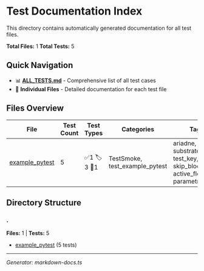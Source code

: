 # Test Documentation Index

This directory contains automatically generated documentation for all test files.

**Total Files:** 1
**Total Tests:** 5

## Quick Navigation

- 📊 **[ALL_TESTS.md](ALL_TESTS.md)** - Comprehensive list of all test cases
- 📁 **Individual Files** - Detailed documentation for each test file

## Files Overview

| File | Test Count | Test Types | Categories | Tags |
|------|------------|------------|------------|------|
| [example_pytest](test_example_pytest.py) | 5 | ✅1 🏷️3 🔢1 | TestSmoke, test_example_pytest | ariadne, substrate, test_key, skip_blockchain, active_flow, parametrize |

## Directory Structure

### .

**Files:** 1 | **Tests:** 5

- [example_pytest](test_example_pytest.py) (5 tests)


---
*Generator: markdown-docs.ts*
